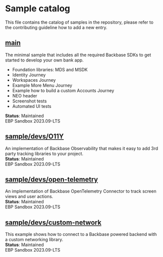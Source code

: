 # Sample catalog

This file contains the catalog of samples in the repository, please refer to the contributing guideline how to add a new entry.

## [main](https://github.com/Backbase/golden-sample-app-ios)
The minimal sample that includes all the required Backbase SDKs to get started to develop your own bank app.
- Foundation libraries: MDS and MSDK
- Identity Journey
- Workspaces Journey
- Example More Menu Journey
- Example how to build a custom Accounts Journey
- NEO header
- Screenshot tests
- Automated UI tests

**Status**: Maintained
\
EBP Sandbox 2023.09-LTS

## [sample/devs/O11Y](https://github.com/Backbase/golden-sample-app-ios/tree/sample/devs/O11Y)
An implementation of Backbase Observability that makes it easy to add 3rd party tracking libraries to your project.
\
**Status**: Maintained
\
EBP Sandbox 2023.09-LTS

## [sample/devs/open-telemetry](https://github.com/Backbase/golden-sample-app-ios/tree/sample/devs/open-telemetry)
An implementation of Backbase OpenTelemetry Connector to track screen views and user actions.
\
**Status**: Maintained
\
EBP Sandbox 2023.09-LTS

## [sample/devs/custom-network](https://github.com/Backbase/golden-sample-app-ios/tree/sample/devs/custom-networking)
This example shows how to connect to a Backbase powered backend with a custom networking library.
\
**Status**: Maintained
\
EBP Sandbox 2023.09-LTS